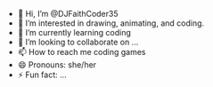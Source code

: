 - 👋 Hi, I’m @DJFaithCoder35
- 👀 I’m interested in drawing, animating, and coding.
- 🌱 I’m currently learning coding
- 💞️ I’m looking to collaborate on ...
- 📫 How to reach me coding games
- 😄 Pronouns: she/her
- ⚡ Fun fact: ...

<!---
DJFaithCoder35/DJFaithCoder35 is a ✨ special ✨ repository because its `README.md` (this file) appears on your GitHub profile.
You can click the Preview link to take a look at your changes.
--->
